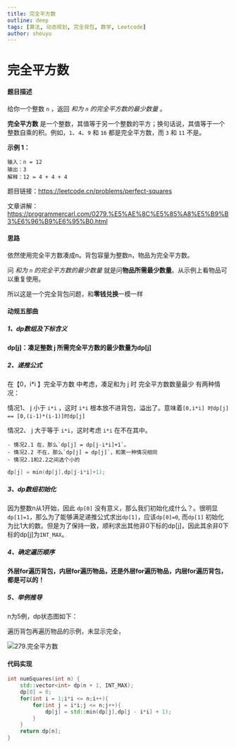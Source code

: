 ```yaml
---
title: 完全平方数
outline: deep
tags: [算法, 动态规划, 完全背包, 数学, Leetcode]
author: shouyu
---
```


# 完全平方数

#### 题目描述

给你一个整数 `n` ，返回 *和为 `n` 的完全平方数的最少数量* 。

**完全平方数** 是一个整数，其值等于另一个整数的平方；换句话说，其值等于一个整数自乘的积。例如，`1`、`4`、`9` 和 `16` 都是完全平方数，而 `3` 和 `11` 不是。



**示例 1：**

```
输入：n = 12
输出：3 
解释：12 = 4 + 4 + 4
```

题目链接：https://leetcode.cn/problems/perfect-squares

文章讲解：https://programmercarl.com/0279.%E5%AE%8C%E5%85%A8%E5%B9%B3%E6%96%B9%E6%95%B0.html

#### 思路

依然使用完全平方数凑成n。背包容量为整数n，物品为完全平方数。

问 *和为 `n` 的完全平方数的最少数量* 就是问**物品所需最少数量**。从示例上看物品可以重复使用。

所以这是一个完全背包问题，和**零钱兑换**一模一样

#### 动规五部曲

##### 1、dp数组及下标含义

**dp[j]：凑足整数 j 所需完全平方数的最少数量为dp[j]**

##### 2、递推公式

在【0，i*i 】完全平方数 中考虑，凑足和为 j 时 完全平方数数量最少 有两种情况：

情况1、 j 小于 `i*i` ，这时 `i*i` 根本放不进背包，溢出了。意味着`[0,i*i] 时dp[j] == [0,(i-1)*(i-1)]时dp[j]`

情况2、 j 大于等于 `i*i`，这时考虑 `i*i` 在不在其中。

    - 情况2.1 在，那么`dp[j] = dp[j-i*i]+1`。
    - 情况2.2 不在，那么`dp[j] = dp[j]`，和第一种情况相同
    - 情况2.1和2.2之间选个小的

```C++
dp[j] = min(dp[j],dp[j-i*i]+1);
```

##### 3、dp数组初始化

因为整数n从1开始，因此 `dp[0]` 没有意义，那么我们初始化成什么？。很明显`dp[1]=1`，那么为了能够满足递推公式求出`dp[1]`，应该`dp[0]=0`, 而`dp[1]` 初始化为比1大的数。但是为了保持一致，顺利求出其他非0下标的dp[j]，因此其余非0下标的dp[j]为`INT_MAX`。

##### 4、确定遍历顺序

**外层for遍历背包，内层for遍历物品，还是外层for遍历物品，内层for遍历背包，都是可以的！**

##### 5、举例推导

n为5例，dp状态图如下：

遍历背包再遍历物品的示例，未显示完全，

![279.完全平方数](https://images-xxueyu.oss-cn-shanghai.aliyuncs.com/20210202112617341.jpg)

#### 代码实现

```C++
int numSquares(int n) {
    std::vector<int> dp(n + 1, INT_MAX);
    dp[0] = 0;
    for(int i = 1;i*i <= n;i++){
        for(int j = i*i;j <= n;j++){
            dp[j] = std::min(dp[j],dp[j - i*i] + 1); 
        }
    }
    return dp[n];
}